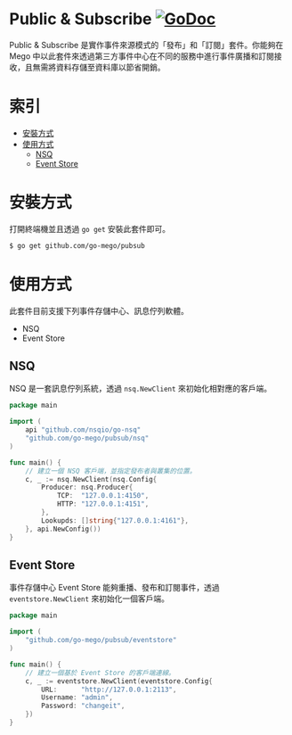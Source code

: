 # Public & Subscribe [![GoDoc](https://godoc.org/github.com/go-mego/pubsub?status.svg)](https://godoc.org/github.com/go-mego/pubsub)

Public & Subscribe 是實作事件來源模式的「發布」和「訂閱」套件。你能夠在 Mego 中以此套件來透過第三方事件中心在不同的服務中進行事件廣播和訂閱接收，且無需將資料存儲至資料庫以節省開銷。

# 索引

* [安裝方式](#安裝方式)
* [使用方式](#使用方式)
    * [NSQ](#NSQ)
    * [Event Store](#EventStore)

# 安裝方式

打開終端機並且透過 `go get` 安裝此套件即可。

```bash
$ go get github.com/go-mego/pubsub
```

# 使用方式

此套件目前支援下列事件存儲中心、訊息佇列軟體。

* NSQ
* Event Store

## NSQ

NSQ 是一套訊息佇列系統，透過 `nsq.NewClient` 來初始化相對應的客戶端。

```go
package main

import (
	api "github.com/nsqio/go-nsq"
	"github.com/go-mego/pubsub/nsq"
)

func main() {
	// 建立一個 NSQ 客戶端，並指定發布者與叢集的位置。
	c, _ := nsq.NewClient(nsq.Config{
		Producer: nsq.Producer{
			TCP:  "127.0.0.1:4150",
			HTTP: "127.0.0.1:4151",
		},
		Lookupds: []string{"127.0.0.1:4161"},
	}, api.NewConfig())
}
```

## Event Store

事件存儲中心 Event Store 能夠重播、發布和訂閱事件，透過 `eventstore.NewClient` 來初始化一個客戶端。

```go
package main

import (
	"github.com/go-mego/pubsub/eventstore"
)

func main() {
	// 建立一個基於 Event Store 的客戶端連線。
	c, _ := eventstore.NewClient(eventstore.Config{
		URL:      "http://127.0.0.1:2113",
		Username: "admin",
		Password: "changeit",
	})
}
```